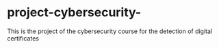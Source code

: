 # project-cybersecurity-
This is the project of the cybersecurity course for the detection of digital certificates
